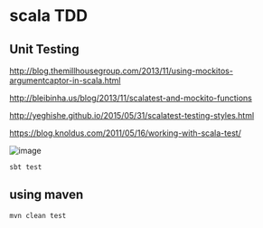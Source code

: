 scala TDD
=============

Unit Testing
-----------------

http://blog.themillhousegroup.com/2013/11/using-mockitos-argumentcaptor-in-scala.html

http://bleibinha.us/blog/2013/11/scalatest-and-mockito-functions

http://yeghishe.github.io/2015/05/31/scalatest-testing-styles.html

https://blog.knoldus.com/2011/05/16/working-with-scala-test/

![image](https://phithoughts.files.wordpress.com/2011/05/core-traits.png?w=640)


```
sbt test
```

using maven
---------------------

```
mvn clean test
```

